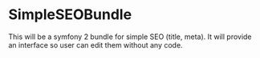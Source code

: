 SimpleSEOBundle
===============

This will be a symfony 2 bundle for simple SEO (title, meta).
It will provide an interface so user can edit them without any code.
